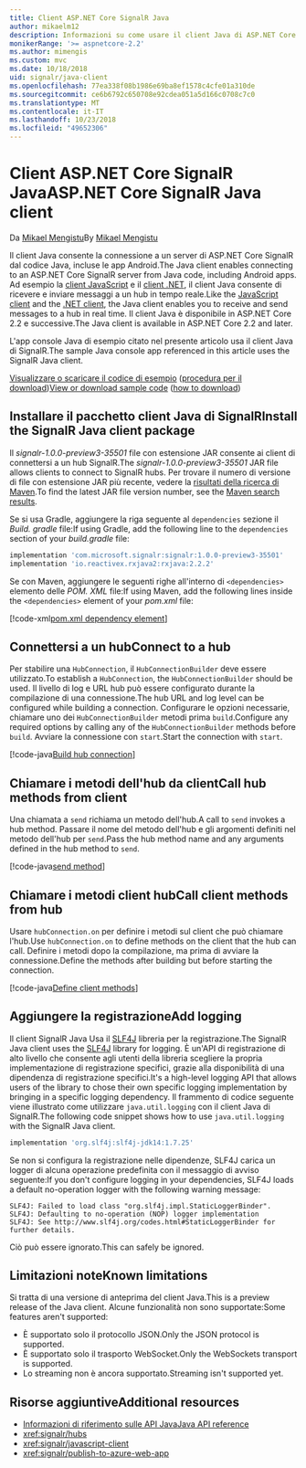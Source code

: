 ```yaml
---
title: Client ASP.NET Core SignalR Java
author: mikaelm12
description: Informazioni su come usare il client Java di ASP.NET Core SignalR.
monikerRange: '>= aspnetcore-2.2'
ms.author: mimengis
ms.custom: mvc
ms.date: 10/18/2018
uid: signalr/java-client
ms.openlocfilehash: 77ea338f08b1986e69ba8ef1578c4cfe01a310de
ms.sourcegitcommit: ce6b6792c650708e92cdea051a5d166c0708c7c0
ms.translationtype: MT
ms.contentlocale: it-IT
ms.lasthandoff: 10/23/2018
ms.locfileid: "49652306"
---
```

# <a name="aspnet-core-signalr-java-client"></a><span data-ttu-id="ecee3-103">Client ASP.NET Core SignalR Java</span><span class="sxs-lookup"><span data-stu-id="ecee3-103">ASP.NET Core SignalR Java client</span></span>

<span data-ttu-id="ecee3-104">Da [Mikael Mengistu](https://twitter.com/MikaelM_12)</span><span class="sxs-lookup"><span data-stu-id="ecee3-104">By [Mikael Mengistu](https://twitter.com/MikaelM_12)</span></span>

<span data-ttu-id="ecee3-105">Il client Java consente la connessione a un server di ASP.NET Core SignalR dal codice Java, incluse le app Android.</span><span class="sxs-lookup"><span data-stu-id="ecee3-105">The Java client enables connecting to an ASP.NET Core SignalR server from Java code, including Android apps.</span></span> <span data-ttu-id="ecee3-106">Ad esempio la [client JavaScript](xref:signalr/javascript-client) e il [client .NET](xref:signalr/dotnet-client), il client Java consente di ricevere e inviare messaggi a un hub in tempo reale.</span><span class="sxs-lookup"><span data-stu-id="ecee3-106">Like the [JavaScript client](xref:signalr/javascript-client) and the [.NET client](xref:signalr/dotnet-client), the Java client enables you to receive and send messages to a hub in real time.</span></span> <span data-ttu-id="ecee3-107">Il client Java è disponibile in ASP.NET Core 2.2 e successive.</span><span class="sxs-lookup"><span data-stu-id="ecee3-107">The Java client is available in ASP.NET Core 2.2 and later.</span></span>

<span data-ttu-id="ecee3-108">L'app console Java di esempio citato nel presente articolo usa il client Java di SignalR.</span><span class="sxs-lookup"><span data-stu-id="ecee3-108">The sample Java console app referenced in this article uses the SignalR Java client.</span></span>

<span data-ttu-id="ecee3-109">[Visualizzare o scaricare il codice di esempio](https://github.com/aspnet/Docs/tree/master/aspnetcore/signalr/java-client/sample) ([procedura per il download](xref:tutorials/index#how-to-download-a-sample))</span><span class="sxs-lookup"><span data-stu-id="ecee3-109">[View or download sample code](https://github.com/aspnet/Docs/tree/master/aspnetcore/signalr/java-client/sample) ([how to download](xref:tutorials/index#how-to-download-a-sample))</span></span>

## <a name="install-the-signalr-java-client-package"></a><span data-ttu-id="ecee3-110">Installare il pacchetto client Java di SignalR</span><span class="sxs-lookup"><span data-stu-id="ecee3-110">Install the SignalR Java client package</span></span>

<span data-ttu-id="ecee3-111">Il *signalr-1.0.0-preview3-35501* file con estensione JAR consente ai client di connettersi a un hub SignalR.</span><span class="sxs-lookup"><span data-stu-id="ecee3-111">The *signalr-1.0.0-preview3-35501* JAR file allows clients to connect to SignalR hubs.</span></span> <span data-ttu-id="ecee3-112">Per trovare il numero di versione di file con estensione JAR più recente, vedere la [risultati della ricerca di Maven](https://search.maven.org/search?q=g:com.microsoft.signalr%20AND%20a:signalr).</span><span class="sxs-lookup"><span data-stu-id="ecee3-112">To find the latest JAR file version number, see the [Maven search results](https://search.maven.org/search?q=g:com.microsoft.signalr%20AND%20a:signalr).</span></span>

<span data-ttu-id="ecee3-113">Se si usa Gradle, aggiungere la riga seguente al `dependencies` sezione il *Build. gradle* file:</span><span class="sxs-lookup"><span data-stu-id="ecee3-113">If using Gradle, add the following line to the `dependencies` section of your *build.gradle* file:</span></span>

```gradle
implementation 'com.microsoft.signalr:signalr:1.0.0-preview3-35501'
implementation 'io.reactivex.rxjava2:rxjava:2.2.2'
```

<span data-ttu-id="ecee3-114">Se con Maven, aggiungere le seguenti righe all'interno di `<dependencies>` elemento delle *POM. XML* file:</span><span class="sxs-lookup"><span data-stu-id="ecee3-114">If using Maven, add the following lines inside the `<dependencies>` element of your *pom.xml* file:</span></span>

[!code-xml[pom.xml dependency element](java-client/sample/pom.xml?name=snippet_dependencyElement)]

## <a name="connect-to-a-hub"></a><span data-ttu-id="ecee3-115">Connettersi a un hub</span><span class="sxs-lookup"><span data-stu-id="ecee3-115">Connect to a hub</span></span>

<span data-ttu-id="ecee3-116">Per stabilire una `HubConnection`, il `HubConnectionBuilder` deve essere utilizzato.</span><span class="sxs-lookup"><span data-stu-id="ecee3-116">To establish a `HubConnection`, the `HubConnectionBuilder` should be used.</span></span> <span data-ttu-id="ecee3-117">Il livello di log e URL hub può essere configurato durante la compilazione di una connessione.</span><span class="sxs-lookup"><span data-stu-id="ecee3-117">The hub URL and log level can be configured while building a connection.</span></span> <span data-ttu-id="ecee3-118">Configurare le opzioni necessarie, chiamare uno dei `HubConnectionBuilder` metodi prima `build`.</span><span class="sxs-lookup"><span data-stu-id="ecee3-118">Configure any required options by calling any of the `HubConnectionBuilder` methods before `build`.</span></span> <span data-ttu-id="ecee3-119">Avviare la connessione con `start`.</span><span class="sxs-lookup"><span data-stu-id="ecee3-119">Start the connection with `start`.</span></span>

[!code-java[Build hub connection](java-client/sample/src/main/java/Chat.java?range=16-17)]

## <a name="call-hub-methods-from-client"></a><span data-ttu-id="ecee3-120">Chiamare i metodi dell'hub da client</span><span class="sxs-lookup"><span data-stu-id="ecee3-120">Call hub methods from client</span></span>

<span data-ttu-id="ecee3-121">Una chiamata a `send` richiama un metodo dell'hub.</span><span class="sxs-lookup"><span data-stu-id="ecee3-121">A call to `send` invokes a hub method.</span></span> <span data-ttu-id="ecee3-122">Passare il nome del metodo dell'hub e gli argomenti definiti nel metodo dell'hub per `send`.</span><span class="sxs-lookup"><span data-stu-id="ecee3-122">Pass the hub method name and any arguments defined in the hub method to `send`.</span></span>

[!code-java[send method](java-client/sample/src/main/java/Chat.java?range=28)]

## <a name="call-client-methods-from-hub"></a><span data-ttu-id="ecee3-123">Chiamare i metodi client hub</span><span class="sxs-lookup"><span data-stu-id="ecee3-123">Call client methods from hub</span></span>

<span data-ttu-id="ecee3-124">Usare `hubConnection.on` per definire i metodi sul client che può chiamare l'hub.</span><span class="sxs-lookup"><span data-stu-id="ecee3-124">Use `hubConnection.on` to define methods on the client that the hub can call.</span></span> <span data-ttu-id="ecee3-125">Definire i metodi dopo la compilazione, ma prima di avviare la connessione.</span><span class="sxs-lookup"><span data-stu-id="ecee3-125">Define the methods after building but before starting the connection.</span></span>

[!code-java[Define client methods](java-client/sample/src/main/java/Chat.java?range=19-21)]

## <a name="add-logging"></a><span data-ttu-id="ecee3-126">Aggiungere la registrazione</span><span class="sxs-lookup"><span data-stu-id="ecee3-126">Add logging</span></span>

<span data-ttu-id="ecee3-127">Il client SignalR Java Usa il [SLF4J](https://www.slf4j.org/) libreria per la registrazione.</span><span class="sxs-lookup"><span data-stu-id="ecee3-127">The SignalR Java client uses the [SLF4J](https://www.slf4j.org/) library for logging.</span></span> <span data-ttu-id="ecee3-128">È un'API di registrazione di alto livello che consente agli utenti della libreria scegliere la propria implementazione di registrazione specifici, grazie alla disponibilità di una dipendenza di registrazione specifici.</span><span class="sxs-lookup"><span data-stu-id="ecee3-128">It's a high-level logging API that allows users of the library to chose their own specific logging implementation by bringing in a specific logging dependency.</span></span> <span data-ttu-id="ecee3-129">Il frammento di codice seguente viene illustrato come utilizzare `java.util.logging` con il client Java di SignalR.</span><span class="sxs-lookup"><span data-stu-id="ecee3-129">The following code snippet shows how to use `java.util.logging` with the SignalR Java client.</span></span>

```gradle
implementation 'org.slf4j:slf4j-jdk14:1.7.25'
```

<span data-ttu-id="ecee3-130">Se non si configura la registrazione nelle dipendenze, SLF4J carica un logger di alcuna operazione predefinita con il messaggio di avviso seguente:</span><span class="sxs-lookup"><span data-stu-id="ecee3-130">If you don't configure logging in your dependencies, SLF4J loads a default no-operation logger with the following warning message:</span></span>

```
SLF4J: Failed to load class "org.slf4j.impl.StaticLoggerBinder".
SLF4J: Defaulting to no-operation (NOP) logger implementation
SLF4J: See http://www.slf4j.org/codes.html#StaticLoggerBinder for further details.
```

<span data-ttu-id="ecee3-131">Ciò può essere ignorato.</span><span class="sxs-lookup"><span data-stu-id="ecee3-131">This can safely be ignored.</span></span>

## <a name="known-limitations"></a><span data-ttu-id="ecee3-132">Limitazioni note</span><span class="sxs-lookup"><span data-stu-id="ecee3-132">Known limitations</span></span>

<span data-ttu-id="ecee3-133">Si tratta di una versione di anteprima del client Java.</span><span class="sxs-lookup"><span data-stu-id="ecee3-133">This is a preview release of the Java client.</span></span> <span data-ttu-id="ecee3-134">Alcune funzionalità non sono supportate:</span><span class="sxs-lookup"><span data-stu-id="ecee3-134">Some features aren't supported:</span></span>

* <span data-ttu-id="ecee3-135">È supportato solo il protocollo JSON.</span><span class="sxs-lookup"><span data-stu-id="ecee3-135">Only the JSON protocol is supported.</span></span>
* <span data-ttu-id="ecee3-136">È supportato solo il trasporto WebSocket.</span><span class="sxs-lookup"><span data-stu-id="ecee3-136">Only the WebSockets transport is supported.</span></span>
* <span data-ttu-id="ecee3-137">Lo streaming non è ancora supportato.</span><span class="sxs-lookup"><span data-stu-id="ecee3-137">Streaming isn't supported yet.</span></span>

## <a name="additional-resources"></a><span data-ttu-id="ecee3-138">Risorse aggiuntive</span><span class="sxs-lookup"><span data-stu-id="ecee3-138">Additional resources</span></span>

* [<span data-ttu-id="ecee3-139">Informazioni di riferimento sulle API Java</span><span class="sxs-lookup"><span data-stu-id="ecee3-139">Java API reference</span></span>](/java/api/com.microsoft.aspnet.signalr?view=aspnet-signalr-java)
* <xref:signalr/hubs>
* <xref:signalr/javascript-client>
* <xref:signalr/publish-to-azure-web-app>
